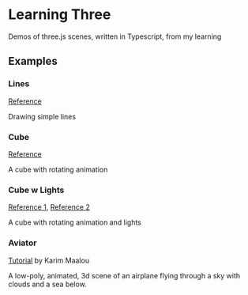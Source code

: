 # Learning Three

Demos of three.js scenes, written in Typescript, from my learning

## Examples

### Lines

[Reference](https://threejs.org/docs/index.html#manual/en/introduction/Drawing-lines)

Drawing simple lines

### Cube

[Reference](https://threejs.org/docs/index.html#manual/en/introduction/Creating-a-scene)

A cube with rotating animation

### Cube w Lights

[Reference 1](https://threejs.org/docs/index.html#manual/en/introduction/creating-a-scene), [Reference 2](https://threejsfundamentals.org/threejs/lessons/threejs-fundamentals.html)

A cube with rotating animation and lights

### Aviator

[Tutorial](https://tympanus.net/codrops/2016/04/26/the-aviator-animating-basic-3d-scene-threejs/) by Karim Maalou

A low-poly, animated, 3d scene of an airplane flying through a sky with clouds and a sea below.
